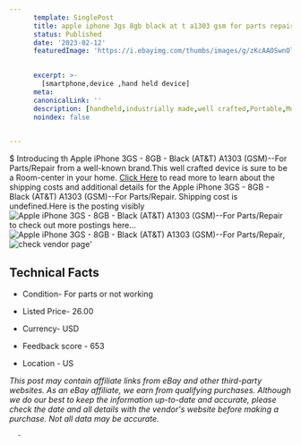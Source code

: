 ```yaml
---
      template: SinglePost
      title: apple iphone 3gs 8gb black at t a1303 gsm for parts repair
      status: Published
      date: '2023-02-12'
      featuredImage: 'https://i.ebayimg.com/thumbs/images/g/zKcAAOSwnOlbkbN8/s-l225.jpg'
       

      excerpt: >-
        [smartphone,device ,hand held device]
      meta:
      canonicalLink: ''
      description: [handheld,industrially made,well crafted,Portable,Mobile,Compact,Convenient,Lightweight,Maneuverable,Man-portable,Miniature,Carriable,Hand-held,Light,Holdable,Transportable,Mobile device,Pocket-sized,On-the-go,Wireless,Cordless,Compact size,Convenient size, smartphone,device ,hand held device]
      noindex: false
      

---
```

$
      Introducing th Apple iPhone 3GS - 8GB - Black (AT&T) A1303 (GSM)--For Parts/Repair from a well-known brand.This well crafted device  is sure to be a Room-center in your home. [Click Here](https://www.ebay.com/itm/125764312171?hash=item1d48231c6b%3Ag%3AzKcAAOSwnOlbkbN8&mkevt=1&mkcid=1&mkrid=711-53200-19255-0&campid=%253CePNCampaignId%253E&customid=%253CreferenceId%253E&toolid=10049) to read more to learn about the shipping costs and additional details for the Apple iPhone 3GS - 8GB - Black (AT&T) A1303 (GSM)--For Parts/Repair. Shipping cost is undefined.Here is the posting visibly ![Apple iPhone 3GS - 8GB - Black (AT&T) A1303 (GSM)--For Parts/Repair](https://i.ebayimg.com/thumbs/images/g/zKcAAOSwnOlbkbN8/s-l225.jpg) to check out more postings here... ![Apple iPhone 3GS - 8GB - Black (AT&T) A1303 (GSM)--For Parts/Repair](https://i.ebayimg.com/images/g/zKcAAOSwnOlbkbN8/s-l1600.jpg), ![check vendor page](https://origin-galleryplus.ebayimg.com/ws/web/125764312171_2_0_1/225x225.jpg)'

      

 ## Technical Facts 



     
      

 - Condition- For parts or not working 


      

 - Listed Price- 26.00 


      

 - Currency- USD 


      

 - Feedback score - 653 


      

 - Location - US 


      
      

 *_This post may contain affiliate links from eBay and other third-party websites. As an eBay affiliate, we earn from qualifying purchases. Although we do our best to keep the information up-to-date and accurate, please check the date and all details with the vendor's website before making a purchase. Not all data may be accurate._*




      -
